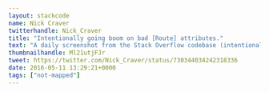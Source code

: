 ```yaml
---
layout: stackcode
name: Nick Craver
twitterhandle: Nick_Craver
title: "Intentionally going boom on bad [Route] attributes."
text: "A daily screenshot from the Stack Overflow codebase (intentionally going boom on bad [Route] attributes). "
thumbnailhandle: Ml21utjFJr
tweet: https://twitter.com/Nick_Craver/status/730344034242318336
date: 2016-05-11 13:29:21+0000
tags: ["not-mapped"]
---
```

